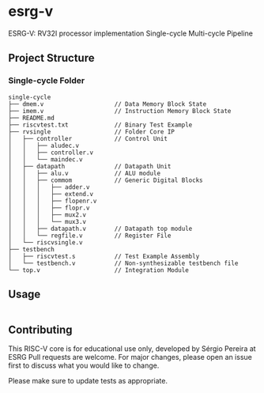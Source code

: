 # esrg-v
ESRG-V: RV32I processor implementation
Single-cycle
Multi-cycle
Pipeline

## Project Structure
### Single-cycle Folder
```
single-cycle
├── dmem.v                    // Data Memory Block State
├── imem.v                    // Instruction Memory Block State
├── README.md
├── riscvtest.txt             // Binary Test Example
├── rvsingle                  // Folder Core IP
│   ├── controller            // Control Unit
│   │   ├── aludec.v
│   │   ├── controller.v
│   │   └── maindec.v
│   ├── datapath              // Datapath Unit
│   │   ├── alu.v             // ALU module
│   │   ├── commom            // Generic Digital Blocks 
│   │   │   ├── adder.v
│   │   │   ├── extend.v
│   │   │   ├── flopenr.v
│   │   │   ├── flopr.v
│   │   │   ├── mux2.v
│   │   │   └── mux3.v
│   │   ├── datapath.v        // Datapath top module
│   │   └── regfile.v         // Register File
│   └── riscvsingle.v
├── testbench
│   ├── riscvtest.s           // Test Example Assembly
│   └── testbench.v           // Non-synthesizable testbench file
└── top.v                     // Integration Module
```

## Usage

```

```

## Contributing
This RISC-V core is for educational use only, developed by Sérgio Pereira at ESRG
Pull requests are welcome. For major changes, please open an issue first to discuss what you would like to change.

Please make sure to update tests as appropriate.
